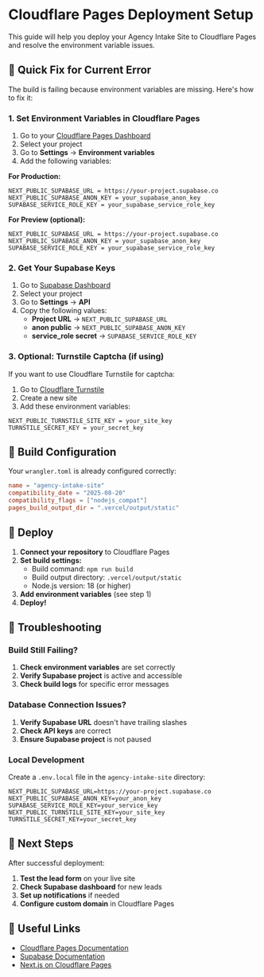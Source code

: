 # Cloudflare Pages Deployment Setup

This guide will help you deploy your Agency Intake Site to Cloudflare Pages and resolve the environment variable issues.

## 🚀 Quick Fix for Current Error

The build is failing because environment variables are missing. Here's how to fix it:

### 1. Set Environment Variables in Cloudflare Pages

1. Go to your [Cloudflare Pages Dashboard](https://dash.cloudflare.com/?to=/:account/pages)
2. Select your project
3. Go to **Settings** → **Environment variables**
4. Add the following variables:

**For Production:**
```
NEXT_PUBLIC_SUPABASE_URL = https://your-project.supabase.co
NEXT_PUBLIC_SUPABASE_ANON_KEY = your_supabase_anon_key
SUPABASE_SERVICE_ROLE_KEY = your_supabase_service_role_key
```

**For Preview (optional):**
```
NEXT_PUBLIC_SUPABASE_URL = https://your-project.supabase.co
NEXT_PUBLIC_SUPABASE_ANON_KEY = your_supabase_anon_key
SUPABASE_SERVICE_ROLE_KEY = your_supabase_service_role_key
```

### 2. Get Your Supabase Keys

1. Go to [Supabase Dashboard](https://supabase.com/dashboard)
2. Select your project
3. Go to **Settings** → **API**
4. Copy the following values:
   - **Project URL** → `NEXT_PUBLIC_SUPABASE_URL`
   - **anon public** → `NEXT_PUBLIC_SUPABASE_ANON_KEY`
   - **service_role secret** → `SUPABASE_SERVICE_ROLE_KEY`

### 3. Optional: Turnstile Captcha (if using)

If you want to use Cloudflare Turnstile for captcha:

1. Go to [Cloudflare Turnstile](https://dash.cloudflare.com/?to=/:account/turnstile)
2. Create a new site
3. Add these environment variables:
```
NEXT_PUBLIC_TURNSTILE_SITE_KEY = your_site_key
TURNSTILE_SECRET_KEY = your_secret_key
```

## 🔧 Build Configuration

Your `wrangler.toml` is already configured correctly:

```toml
name = "agency-intake-site"
compatibility_date = "2025-08-20"
compatibility_flags = ["nodejs_compat"]
pages_build_output_dir = ".vercel/output/static"
```

## 🚀 Deploy

1. **Connect your repository** to Cloudflare Pages
2. **Set build settings:**
   - Build command: `npm run build`
   - Build output directory: `.vercel/output/static`
   - Node.js version: 18 (or higher)
3. **Add environment variables** (see step 1)
4. **Deploy!**

## 🐛 Troubleshooting

### Build Still Failing?

1. **Check environment variables** are set correctly
2. **Verify Supabase project** is active and accessible
3. **Check build logs** for specific error messages

### Database Connection Issues?

1. **Verify Supabase URL** doesn't have trailing slashes
2. **Check API keys** are correct
3. **Ensure Supabase project** is not paused

### Local Development

Create a `.env.local` file in the `agency-intake-site` directory:

```env
NEXT_PUBLIC_SUPABASE_URL=https://your-project.supabase.co
NEXT_PUBLIC_SUPABASE_ANON_KEY=your_anon_key
SUPABASE_SERVICE_ROLE_KEY=your_service_key
NEXT_PUBLIC_TURNSTILE_SITE_KEY=your_site_key
TURNSTILE_SECRET_KEY=your_secret_key
```

## 📝 Next Steps

After successful deployment:

1. **Test the lead form** on your live site
2. **Check Supabase dashboard** for new leads
3. **Set up notifications** if needed
4. **Configure custom domain** in Cloudflare Pages

## 🔗 Useful Links

- [Cloudflare Pages Documentation](https://developers.cloudflare.com/pages/)
- [Supabase Documentation](https://supabase.com/docs)
- [Next.js on Cloudflare Pages](https://developers.cloudflare.com/pages/framework-guides/deploy-a-nextjs-site/)
